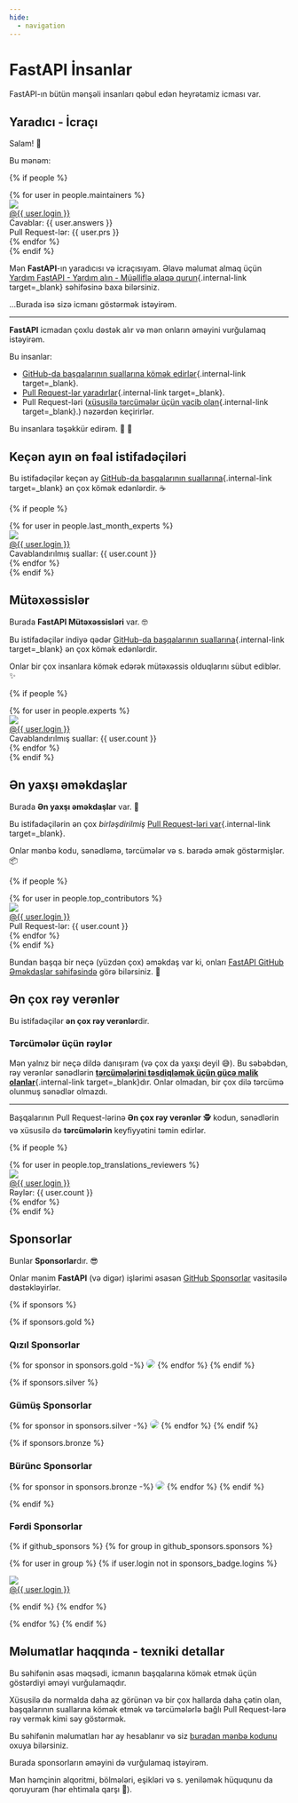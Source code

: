 ```yaml
---
hide:
  - navigation
---
```


# FastAPI İnsanlar

FastAPI-ın bütün mənşəli insanları qəbul edən heyrətamiz icması var.



## Yaradıcı - İcraçı

Salam! 👋

Bu mənəm:

{% if people %}
<div class="user-list user-list-center">
{% for user in people.maintainers %}

<div class="user"><a href="{{ user.url }}" target="_blank"><div class="avatar-wrapper"><img src="{{ user.avatarUrl }}"/></div><div class="title">@{{ user.login }}</div></a> <div class="count">Cavablar: {{ user.answers }}</div><div class="count">Pull Request-lər: {{ user.prs }}</div></div>
{% endfor %}

</div>
{% endif %}

Mən **FastAPI**-ın yaradıcısı və icraçısıyam. Əlavə məlumat almaq üçün [Yardım FastAPI - Yardım alın - Müəlliflə əlaqə qurun](help-fastapi.md#connect-with-the-author){.internal-link target=_blank} səhifəsinə baxa bilərsiniz.

...Burada isə sizə icmanı göstərmək istəyirəm.

---

**FastAPI** icmadan çoxlu dəstək alır və mən onların əməyini vurğulamaq istəyirəm.

Bu insanlar:

* [GitHub-da başqalarının suallarına kömək edirlər](help-fastapi.md#help-others-with-questions-in-github){.internal-link target=_blank}.
* [Pull Request-lər yaradırlar](help-fastapi.md#create-a-pull-request){.internal-link target=_blank}.
* Pull Request-ləri ([xüsusilə tərcümələr üçün vacib olan](contributing.md#translations){.internal-link target=_blank}.) nəzərdən keçirirlər.

Bu insanlara təşəkkür edirəm. 👏 🙇

## Keçən ayın ən fəal istifadəçiləri

Bu istifadəçilər keçən ay [GitHub-da başqalarının suallarına](help-fastapi.md#help-others-with-questions-in-github){.internal-link target=_blank} ən çox kömək edənlərdir. ☕

{% if people %}
<div class="user-list user-list-center">
{% for user in people.last_month_experts %}

<div class="user"><a href="{{ user.url }}" target="_blank"><div class="avatar-wrapper"><img src="{{ user.avatarUrl }}"/></div><div class="title">@{{ user.login }}</div></a> <div class="count">Cavablandırılmış suallar: {{ user.count }}</div></div>
{% endfor %}

</div>
{% endif %}

## Mütəxəssislər

Burada **FastAPI Mütəxəssisləri** var. 🤓

Bu istifadəçilər indiyə qədər [GitHub-da başqalarının suallarına](help-fastapi.md#help-others-with-questions-in-github){.internal-link target=_blank} ən çox kömək edənlərdir.

Onlar bir çox insanlara kömək edərək mütəxəssis olduqlarını sübut ediblər. ✨

{% if people %}
<div class="user-list user-list-center">
{% for user in people.experts %}

<div class="user"><a href="{{ user.url }}" target="_blank"><div class="avatar-wrapper"><img src="{{ user.avatarUrl }}"/></div><div class="title">@{{ user.login }}</div></a> <div class="count">Cavablandırılmış suallar: {{ user.count }}</div></div>
{% endfor %}

</div>
{% endif %}

## Ən yaxşı əməkdaşlar

Burada **Ən yaxşı əməkdaşlar** var. 👷

Bu istifadəçilərin ən çox *birləşdirilmiş* [Pull Request-ləri var](help-fastapi.md#create-a-pull-request){.internal-link target=_blank}.

Onlar mənbə kodu, sənədləmə, tərcümələr və s. barədə əmək göstərmişlər. 📦

{% if people %}
<div class="user-list user-list-center">
{% for user in people.top_contributors %}

<div class="user"><a href="{{ user.url }}" target="_blank"><div class="avatar-wrapper"><img src="{{ user.avatarUrl }}"/></div><div class="title">@{{ user.login }}</div></a> <div class="count">Pull Request-lər: {{ user.count }}</div></div>
{% endfor %}

</div>
{% endif %}

Bundan başqa bir neçə (yüzdən çox) əməkdaş var ki, onları <a href="https://github.com/tiangolo/fastapi/graphs/contributors" class="external-link" target="_blank">FastAPI GitHub Əməkdaşlar səhifəsində</a> görə bilərsiniz. 👷

## Ən çox rəy verənlər

Bu istifadəçilər **ən çox rəy verənlər**dir.

### Tərcümələr üçün rəylər

Mən yalnız bir neçə dildə danışıram (və çox da yaxşı deyil 😅). Bu səbəbdən, rəy verənlər sənədlərin [**tərcümələrini təsdiqləmək üçün gücə malik olanlar**](contributing.md#translations){.internal-link target=_blank}dır. Onlar olmadan, bir çox dilə tərcümə olunmuş sənədlər olmazdı.

---

Başqalarının Pull Request-lərinə **Ən çox rəy verənlər** 🕵️ kodun, sənədlərin və xüsusilə də **tərcümələrin** keyfiyyətini təmin edirlər.

{% if people %}
<div class="user-list user-list-center">
{% for user in people.top_translations_reviewers %}

<div class="user"><a href="{{ user.url }}" target="_blank"><div class="avatar-wrapper"><img src="{{ user.avatarUrl }}"/></div><div class="title">@{{ user.login }}</div></a> <div class="count">Rəylər: {{ user.count }}</div></div>
{% endfor %}

</div>
{% endif %}

## Sponsorlar

Bunlar **Sponsorlar**dır. 😎

Onlar mənim **FastAPI** (və digər) işlərimi əsasən <a href="hhttps://github.com/sponsors/tiangolo" class="external-link" target="_blank">GitHub Sponsorlar</a> vasitəsilə dəstəkləyirlər.

{% if sponsors %}

{% if sponsors.gold %}

### Qızıl Sponsorlar

{% for sponsor in sponsors.gold -%}
<a href="{{ sponsor.url }}" target="_blank" title="{{ sponsor.title }}"><img src="{{ sponsor.img }}" style="border-radius:15px"></a>
{% endfor %}
{% endif %}

{% if sponsors.silver %}

### Gümüş Sponsorlar

{% for sponsor in sponsors.silver -%}
<a href="{{ sponsor.url }}" target="_blank" title="{{ sponsor.title }}"><img src="{{ sponsor.img }}" style="border-radius:15px"></a>
{% endfor %}
{% endif %}

{% if sponsors.bronze %}

### Bürünc Sponsorlar

{% for sponsor in sponsors.bronze -%}
<a href="{{ sponsor.url }}" target="_blank" title="{{ sponsor.title }}"><img src="{{ sponsor.img }}" style="border-radius:15px"></a>
{% endfor %}
{% endif %}

{% endif %}

### Fərdi Sponsorlar

{% if github_sponsors %}
{% for group in github_sponsors.sponsors %}

<div class="user-list user-list-center">

{% for user in group %}
{% if user.login not in sponsors_badge.logins %}

<div class="user"><a href="{{ user.url }}" target="_blank"><div class="avatar-wrapper"><img src="{{ user.avatarUrl }}"/></div><div class="title">@{{ user.login }}</div></a></div>

{% endif %}
{% endfor %}

</div>

{% endfor %}
{% endif %}

## Məlumatlar haqqında - texniki detallar

Bu səhifənin əsas məqsədi, icmanın başqalarına kömək etmək üçün göstərdiyi əməyi vurğulamaqdır.

Xüsusilə də normalda daha az görünən və bir çox hallarda daha çətin olan, başqalarının suallarına kömək etmək və tərcümələrlə bağlı Pull Request-lərə rəy vermək kimi səy göstərmək.

Bu səhifənin məlumatları hər ay hesablanır və siz <a href="https://github.com/tiangolo/fastapi/blob/master/.github/actions/people/app/main.py" class="external-link" target="_blank">buradan mənbə kodunu</a> oxuya bilərsiniz.

Burada sponsorların əməyini də vurğulamaq istəyirəm.

Mən həmçinin alqoritmi, bölmələri, eşikləri və s. yeniləmək hüququnu da qoruyuram (hər ehtimala qarşı 🤷).
